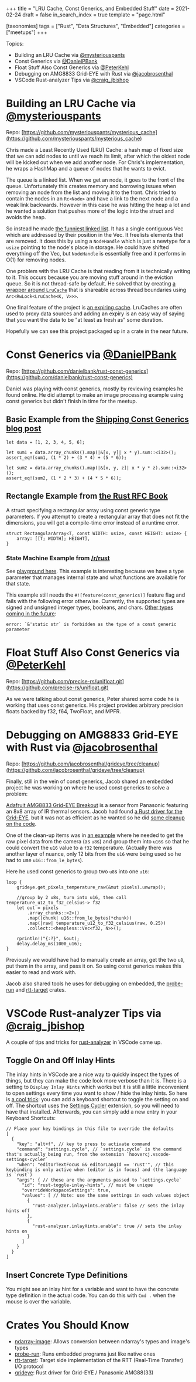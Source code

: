 +++
title = "LRU Cache, Const Generics, and Embedded Stuff"
date = 2021-02-24
draft = false
in_search_index = true
template = "page.html"

[taxonomies] 
tags = ["Rust", "Data Structures", "Embedded"]
categories = ["meetups"]
+++

Topics:

-   Building an LRU Cache via [@mysteriouspants](https://github.com/mysteriouspants)
-   Const Generics via [@DanielPBank](https://github.com/danielbank)
-   Float Stuff Also Const Generics via [@PeterKehl](https://github.com/peter-kehl)
-   Debugging on AMG8833 Grid-EYE with Rust via [@jacobrosenthal](https://github.com/jacobrosenthal)
-   VSCode Rust-analyzer Tips via [@craig_jbishop](https://github.com/craigjb)

<!-- more -->

# Building an LRU Cache via [@mysteriouspants](https://github.com/mysteriouspants)

Repo: [https://github.com/mysteriouspants/mysterious_cache](https://github.com/mysteriouspants/mysterious_cache)

Chris made a Least Recently Used (LRU) Cache: a hash map of fixed size that we can add nodes to until we reach its limit, after which the oldest node will be kicked out when we add another node. For Chris's implementation, he wraps a HashMap and a queue of nodes that he wants to evict.

The queue is a linked list. When we get an node, it goes to the front of the queue. Unfortunately this creates memory and borrowing issues when removing an node from the list and moving it to the front. Chris tried to contain the nodes in an `Rc<Node>` and have a link to the next node and a weak link backwards. However in this case he was hitting the heap a lot and he wanted a solution that pushes more of the logic into the struct and avoids the heap.

So instead he made [the funniest linked list](https://github.com/mysteriouspants/mysterious_cache/blob/mainline/src/linked_list.rs#L24). It has a single contiguous Vec<Node> which are addressed by their position in the Vec. It freelists elements that are removed. It does this by using a `NodeHandle` which is just a newtype for a `usize` pointing to the node's place in storage. He could have shifted everything off the Vec, but `NodeHandle` is essentially free and it performs in O(1) for removing nodes.

One problem with the LRU Cache is that reading from it is technically writing to it. This occurs because you are moving stuff around in the eviction queue. So it is not thread-safe by default. He solved that by creating [a wrapper around `LruCache`](https://github.com/mysteriouspants/mysterious_cache/blob/mainline/src/shared_cache.rs#L7) that is shareable across thread boundaries using `Arc<RwLock<LruCache<K, V>>>`.

One final feature of the project is [an expiring cache](https://github.com/mysteriouspants/mysterious_cache/blob/mainline/src/expiring_cache.rs#L24). LruCaches are often used to proxy data sources and adding an expiry is an easy way of saying that you want the data to be "at least as fresh as" some duration.

Hopefully we can see this project packaged up in a crate in the near future.

# Const Generics via [@DanielPBank](https://github.com/danielbank)

Repo: [https://github.com/danielbank/rust-const-generics](https://github.com/danielbank/rust-const-generics)

Daniel was playing with const generics, mostly by reviewing examples he found online. He did attempt to make an image processing example using const generics but didn't finish in time for the meetup.

## Basic Example from the [Shipping Const Generics blog post](https://without.boats/blog/shipping-const-generics/)

```
let data = [1, 2, 3, 4, 5, 6];

let sum1 = data.array_chunks().map(|&[x, y]| x * y).sum::<i32>();
assert_eq!(sum1, (1 * 2) + (3 * 4) + (5 * 6));

let sum2 = data.array_chunks().map(|&[x, y, z]| x * y * z).sum::<i32>();
assert_eq!(sum2, (1 * 2 * 3) + (4 * 5 * 6));
```

## Rectangle Example from [the Rust RFC Book](https://rust-lang.github.io/rfcs/2000-const-generics.html)

A struct specifying a rectangular array using const generic type parameters. If you attempt to create a rectangular array that does not fit the dimensions, you will get a compile-time error instead of a runtime error.

```
struct RectangularArray<T, const WIDTH: usize, const HEIGHT: usize> {
    array: [[T; WIDTH]; HEIGHT],
}
```

### State Machine Example from [/r/rust](https://www.reddit.com/r/rust/comments/fvciq3/state_machines_with_constgenerics/)

See [playground here](https://play.rust-lang.org/?version=nightly&mode=debug&edition=2018&gist=e957af6f8ba26b8f496366182178a9d2). This example is interesting because we have a type parameter that manages internal state and what functions are available for that state.

This example still needs the `#![feature(const_generics)]` feature flag and fails with the following error otherwise. Currently, the supported types are signed and unsigned integer types, booleans, and chars. [Other types coming in the future](https://internals.rust-lang.org/t/stabilizing-a-const-generics-mvp/12727/9):

```
error: `&'static str` is forbidden as the type of a const generic parameter
```

# Float Stuff Also Const Generics via [@PeterKehl](https://github.com/peter-kehl)

Repo: [https://github.com/precise-rs/unifloat.git](https://github.com/precise-rs/unifloat.git)

As we were talking about const generics, Peter shared some code he is working that uses const generics. His project provides arbitrary precision floats backed by f32, f64, TwoFloat, and MPFR.

# Debugging on AMG8833 Grid-EYE with Rust via [@jacobrosenthal](https://github.com/jacobrosenthal)

Repo: [https://github.com/jacobrosenthal/grideye/tree/cleanup](https://github.com/jacobrosenthal/grideye/tree/cleanup)

Finally, still in the vein of const generics, Jacob shared an embedded project he was working on where he used const generics to solve a problem:

[Adafruit AMG8833 Grid-EYE Breakout](https://learn.adafruit.com/adafruit-amg8833-8x8-thermal-camera-sensor) is a sensor from Panasonic featuring an 8x8 array of IR thermal sensors. Jacob had found [a Rust driver for the Grid-EYE](https://github.com/uwearzt/grideye), but it was not as efficient as he wanted so he did [some cleanup on the code](https://github.com/jacobrosenthal/grideye/tree/cleanup).

One of the clean-up items was in [an example](https://github.com/jacobrosenthal/grideye/blob/cleanup/examples/stm32-ssd1331.rs#L116-L147) where he needed to get the raw pixel data from the camera (as `u8`s) and group them into `u16`s so that he could convert the `u16` value to a `f32` temperature. (Actually there was another layer of nuance, only 12 bits from the `u16` were being used so he had to use `u16::from_le_bytes`).

Here he used const generics to group two `u8`s into one `u16`:

```
loop {
    grideye.get_pixels_temperature_raw(&mut pixels).unwrap();

    //group by 2 u8s, turn into u16, then call temperature_u12_to_f32_celsius-> f32
    let out = pixels
        .array_chunks::<2>()
        .map(|chunk| u16::from_le_bytes(*chunk))
        .map(|raw| temperature_u12_to_f32_celsius(raw, 0.25))
        .collect::<heapless::Vec<f32, N>>();

    rprintln!("{:?}", &out);
    delay.delay_ms(1000_u16);
}
```

Previously we would have had to manually create an array, get the two `u8`, put them in the array, and pass it on. So using const generics makes this easier to read and work with.

Jacob also shared tools he uses for debugging on embedded, the [probe-run](https://crates.io/crates/probe-run) and [rtt-target](https://crates.io/crates/rtt-target) crates.

# VSCode Rust-analyzer Tips via [@craig_jbishop](https://github.com/craigjb)

A couple of tips and tricks for [rust-analyzer](https://github.com/rust-analyzer/rust-analyzer) in VSCode came up.

## Toggle On and Off Inlay Hints

The inlay hints in VSCode are a nice way to quickly inspect the types of things, but they can make the code look more verbose than it is. There is a setting to `Display Inlay Hints` which works but it is still a little inconvenient to open settings every time you want to show / hide the inlay hints. So here is [a cool trick](https://github.com/rust-analyzer/rust-analyzer/issues/1977#issuecomment-761032664): you can add a keyboard shortcut to toggle the setting on and off. The shortcut uses the [Settings Cycler](https://marketplace.visualstudio.com/items?itemName=hoovercj.vscode-settings-cycler) extension, so you will need to have that installed. Afterwards, you can simply add a new entry in your Keyboard Shortcuts:

```
// Place your key bindings in this file to override the defaults
[
  {
    "key": "alt+f", // key to press to activate command
    "command": "settings.cycle", // `settings.cycle` is the command that's actually being run, from the extension `hoovercj.vscode-settings-cycler`
    "when": "editorTextFocus && editorLangId == 'rust'", // this keybinding is only active when (editor is in focus) and (the language is `rust`)
    "args": { // these are the arguments passed to `settings.cycle`
      "id": "rust-toggle-inlay-hints", // must be unique
      "overrideWorkspaceSettings": true,
      "values": [ // Note: use the same settings in each values object
        {
          "rust-analyzer.inlayHints.enable": false // sets the inlay hints off
        },
        {
          "rust-analyzer.inlayHints.enable": true // sets the inlay hints on
        }
      ]
    }
  }
]
```

## Insert Concrete Type Definitions

You might see an inlay hint for a variable and want to have the concrete type definition in the actual code. You can do this with `Cmd .` when the mouse is over the variable.

# Crates You Should Know

-   [ndarray-image](https://crates.io/crates/ndarray-image): Allows conversion between ndarray's types and image's types
-   [probe-run](https://crates.io/crates/probe-run): Runs embedded programs just like native ones
-   [rtt-target](https://crates.io/crates/rtt-target): Target side implementation of the RTT (Real-Time Transfer) I/O protocol
-   [grideye](https://crates.io/crates/grideye): Rust driver for Grid-EYE / Panasonic AMG88(33)
